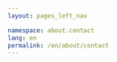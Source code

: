 ```yaml
---
layout: pages_left_nav

namespace: about.contact
lang: en
permalink: /en/about/contact
---
```


<!-- Content start -->

<!-- Content end -->
